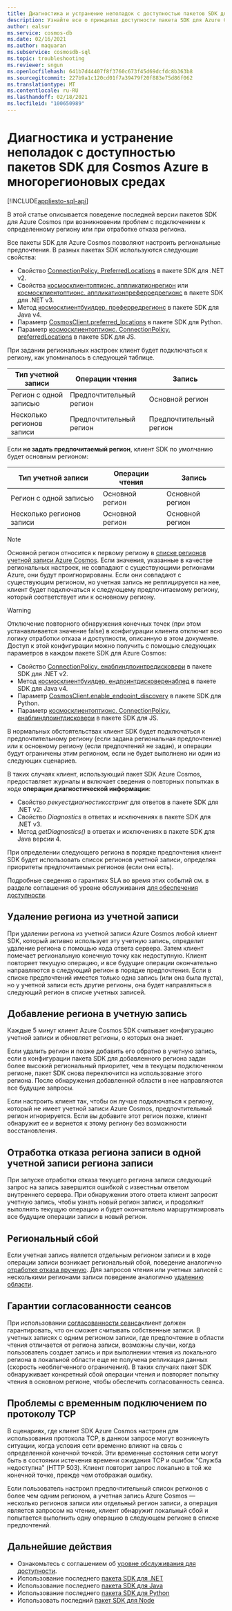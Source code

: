 ```yaml
---
title: Диагностика и устранение неполадок с доступностью пакетов SDK для Cosmos Azure в многорегионовых средах
description: Узнайте все о принципах доступности пакета SDK для Azure Cosmos при работе в разных регионах.
author: ealsur
ms.service: cosmos-db
ms.date: 02/16/2021
ms.author: maquaran
ms.subservice: cosmosdb-sql
ms.topic: troubleshooting
ms.reviewer: sngun
ms.openlocfilehash: 641b7d44407f8f3760c673f45d69dcfdc8b363b8
ms.sourcegitcommit: 227b9a1c120cd01f7a39479f20f883e75d86f062
ms.translationtype: MT
ms.contentlocale: ru-RU
ms.lasthandoff: 02/18/2021
ms.locfileid: "100650989"
---
```

# <a name="diagnose-and-troubleshoot-the-availability-of-azure-cosmos-sdks-in-multiregional-environments"></a>Диагностика и устранение неполадок с доступностью пакетов SDK для Cosmos Azure в многорегионовых средах
[!INCLUDE[appliesto-sql-api](includes/appliesto-sql-api.md)]

В этой статье описывается поведение последней версии пакетов SDK для Azure Cosmos при возникновении проблем с подключением к определенному региону или при отработке отказа региона.

Все пакеты SDK для Azure Cosmos позволяют настроить региональные предпочтения. В разных пакетах SDK используются следующие свойства:

* Свойство [ConnectionPolicy. PreferredLocations](/dotnet/api/microsoft.azure.documents.client.connectionpolicy.preferredlocations) в пакете SDK для .NET v2.
* Свойства [космосклиентоптионс. аппликатионрегион](/dotnet/api/microsoft.azure.cosmos.cosmosclientoptions.applicationregion) или [космосклиентоптионс. аппликатионпреферредрегионс](/dotnet/api/microsoft.azure.cosmos.cosmosclientoptions.applicationpreferredregions) в пакете SDK для .NET v3.
* Метод [космосклиентбуилдер. преферредрегионс](/java/api/com.azure.cosmos.cosmosclientbuilder.preferredregions) в пакете SDK для Java v4.
* Параметр [CosmosClient.preferred_locations](/python/api/azure-cosmos/azure.cosmos.cosmos_client.cosmosclient) в пакете SDK для Python.
* Параметр [космосклиентоптионс. ConnectionPolicy. preferredLocations](/javascript/api/@azure/cosmos/connectionpolicy#preferredlocations) в пакете SDK для JS.

При задании региональных настроек клиент будет подключаться к региону, как упоминалось в следующей таблице.

|Тип учетной записи |Операции чтения |Запись |
|------------------------|--|--|
| Регион с одной записью | Предпочтительный регион | Основной регион  |
| Несколько регионов записи | Предпочтительный регион | Предпочтительный регион  |

Если **не задать предпочитаемый регион**, клиент SDK по умолчанию будет основным регионом:

|Тип учетной записи |Операции чтения |Запись |
|------------------------|--|--|
| Регион с одной записью | Основной регион | Основной регион |
| Несколько регионов записи | Основной регион  | Основной регион  |

> [!NOTE]
> Основной регион относится к первому региону в [списке регионов учетной записи Azure Cosmos](distribute-data-globally.md).
> Если значения, указанные в качестве региональных настроек, не совпадают с существующими регионами Azure, они будут проигнорированы. Если они совпадают с существующим регионом, но учетная запись не реплицируется на нее, клиент будет подключаться к следующему предпочитаемому региону, который соответствует или к основному региону.

> [!WARNING]
> Отключение повторного обнаружения конечных точек (при этом устанавливается значение false) в конфигурации клиента отключит всю логику отработки отказа и доступности, описанную в этом документе.
> Доступ к этой конфигурации можно получить с помощью следующих параметров в каждом пакете SDK для Azure Cosmos:
>
> * Свойство [ConnectionPolicy. енаблиндпоинтредисковери](/dotnet/api/microsoft.azure.documents.client.connectionpolicy.enableendpointdiscovery) в пакете SDK для .NET v2.
> * Метод [космосклиентбуилдер. ендпоинтдисковеренаблед](/java/api/com.azure.cosmos.cosmosclientbuilder.endpointdiscoveryenabled) в пакете SDK для Java v4.
> * Параметр [CosmosClient.enable_endpoint_discovery](/python/api/azure-cosmos/azure.cosmos.cosmos_client.cosmosclient) в пакете SDK для Python.
> * Параметр [космосклиентоптионс. ConnectionPolicy. енаблиндпоинтдисковери](/javascript/api/@azure/cosmos/connectionpolicy#enableEndpointDiscovery) в пакете SDK для JS.

В нормальных обстоятельствах клиент SDK будет подключаться к предпочтительному региону (если задана региональная предпочтение) или к основному региону (если предпочтений не задан), и операции будут ограничены этим регионом, если не будет выполнено ни один из следующих сценариев.

В таких случаях клиент, использующий пакет SDK Azure Cosmos, предоставляет журналы и включает сведения о повторных попытках в ходе **операции диагностической информации**:

* Свойство *рекуестдиагностиксстринг* для ответов в пакете SDK для .NET v2.
* Свойство *Diagnostics* в ответах и исключениях в пакете SDK для .NET v3.
* Метод *getDiagnostics()* в ответах и исключениях в пакете SDK для Java версии 4.

При определении следующего региона в порядке предпочтения клиент SDK будет использовать список регионов учетной записи, определяя приоритеты предпочитаемых регионов (если они есть).

Подробные сведения о гарантиях SLA во время этих событий см. в разделе соглашения об уровне обслуживания [для обеспечения доступности](high-availability.md#slas-for-availability).

## <a name="removing-a-region-from-the-account"></a><a id="remove-region"></a>Удаление региона из учетной записи

При удалении региона из учетной записи Azure Cosmos любой клиент SDK, который активно использует эту учетную запись, определит удаление региона с помощью кода ответа сервера. Затем клиент помечает региональную конечную точку как недоступную. Клиент повторяет текущую операцию, и все будущие операции окончательно направляются в следующий регион в порядке предпочтения. Если в списке предпочтений имеется только одна запись (или она была пуста), но у учетной записи есть другие регионы, она будет направляться в следующий регион в списке учетных записей.

## <a name="adding-a-region-to-an-account"></a>Добавление региона в учетную запись

Каждые 5 минут клиент Azure Cosmos SDK считывает конфигурацию учетной записи и обновляет регионы, о которых она знает.

Если удалить регион и позже добавить его обратно в учетную запись, если в конфигурации пакета SDK для добавленного региона задан более высокий региональный приоритет, чем в текущем подключенном регионе, пакет SDK снова переключится на использование этого региона. После обнаружения добавленной области в нее направляются все будущие запросы.

Если настроить клиент так, чтобы он лучше подключаться к региону, который не имеет учетной записи Azure Cosmos, предпочтительный регион игнорируется. Если вы добавите этот регион позже, клиент обнаружит ее и вернется к этому региону без возможности восстановления.

## <a name="fail-over-the-write-region-in-a-single-write-region-account"></a><a id="manual-failover-single-region"></a>Отработка отказа региона записи в одной учетной записи региона записи

При запуске отработки отказа текущего региона записи следующий запрос на запись завершится ошибкой с известным ответом внутреннего сервера. При обнаружении этого ответа клиент запросит учетную запись, чтобы узнать новый регион записи, и продолжит выполнять текущую операцию и будет окончательно маршрутизировать все будущие операции записи в новый регион.

## <a name="regional-outage"></a>Региональный сбой

Если учетная запись является отдельным регионом записи и в ходе операции записи возникает региональный сбой, поведение аналогично [отработке отказа вручную](#manual-failover-single-region). Для запросов чтения или учетных записей с несколькими регионами записи поведение аналогично [удалению области](#remove-region).

## <a name="session-consistency-guarantees"></a>Гарантии согласованности сеансов

При использовании [согласованности сеанса](consistency-levels.md#guarantees-associated-with-consistency-levels)клиент должен гарантировать, что он сможет считывать собственные записи. В учетных записях с одним регионом записи, где предпочтение в области чтения отличается от региона записи, возможны случаи, когда пользователь создает запись и при выполнении чтения из локального региона в локальной области еще не получена репликация данных (скорость необлегченного ограничения). В таких случаях пакет SDK обнаруживает конкретный сбой операции чтения и повторяет попытку чтения в основном регионе, чтобы обеспечить согласованность сеанса.

## <a name="transient-connectivity-issues-on-tcp-protocol"></a>Проблемы с временным подключением по протоколу TCP

В сценариях, где клиент SDK Azure Cosmos настроен для использования протокола TCP, в данном запросе могут возникнуть ситуации, когда условия сети временно влияют на связь с определенной конечной точкой. Эти временные состояния сети могут быть в состоянии истечения времени ожидания TCP и ошибок "Служба недоступна" (HTTP 503). Клиент повторит запрос локально в той же конечной точке, прежде чем отображая ошибку.

Если пользователь настроил предпочтительный список регионов с более чем одним регионом, а учетная запись Azure Cosmos — несколько регионов записи или отдельный регион записи, а операция является запросом на чтение, клиент обнаружит локальный сбой и попытается выполнить одну операцию в следующем регионе в списке предпочтений.

## <a name="next-steps"></a>Дальнейшие действия

* Ознакомьтесь с соглашением об [уровне обслуживания для доступности](high-availability.md#slas-for-availability).
* Использование последнего [пакета SDK для .NET](sql-api-sdk-dotnet-standard.md)
* Использование последнего [пакета SDK для Java](sql-api-sdk-java-v4.md)
* Использование последнего [пакета SDK для Python](sql-api-sdk-python.md)
* Использовать последний [пакет SDK для Node](sql-api-sdk-node.md)
